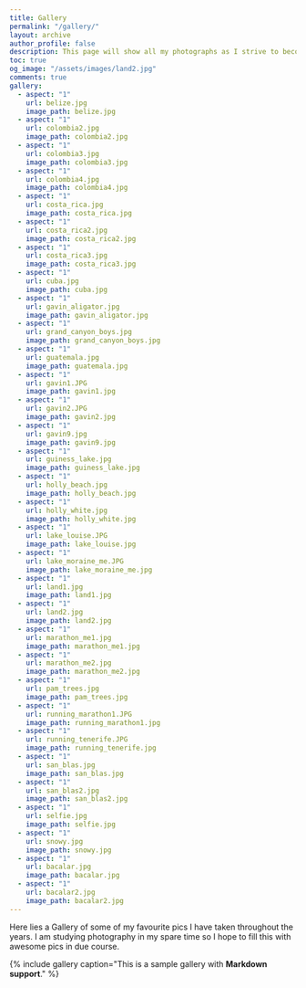 ```yaml
---
title: Gallery
permalink: "/gallery/"
layout: archive
author_profile: false
description: This page will show all my photographs as I strive to become a good photographer.
toc: true
og_image: "/assets/images/land2.jpg"
comments: true
gallery:
  - aspect: "1"
    url: belize.jpg
    image_path: belize.jpg
  - aspect: "1"
    url: colombia2.jpg
    image_path: colombia2.jpg
  - aspect: "1"
    url: colombia3.jpg
    image_path: colombia3.jpg
  - aspect: "1"
    url: colombia4.jpg
    image_path: colombia4.jpg
  - aspect: "1"
    url: costa_rica.jpg
    image_path: costa_rica.jpg
  - aspect: "1"
    url: costa_rica2.jpg
    image_path: costa_rica2.jpg
  - aspect: "1"
    url: costa_rica3.jpg
    image_path: costa_rica3.jpg
  - aspect: "1"
    url: cuba.jpg
    image_path: cuba.jpg
  - aspect: "1"
    url: gavin_aligator.jpg
    image_path: gavin_aligator.jpg
  - aspect: "1"
    url: grand_canyon_boys.jpg
    image_path: grand_canyon_boys.jpg
  - aspect: "1"
    url: guatemala.jpg
    image_path: guatemala.jpg
  - aspect: "1"
    url: gavin1.JPG
    image_path: gavin1.jpg
  - aspect: "1"
    url: gavin2.JPG
    image_path: gavin2.jpg
  - aspect: "1"
    url: gavin9.jpg
    image_path: gavin9.jpg
  - aspect: "1"
    url: guiness_lake.jpg
    image_path: guiness_lake.jpg
  - aspect: "1"
    url: holly_beach.jpg
    image_path: holly_beach.jpg
  - aspect: "1"
    url: holly_white.jpg
    image_path: holly_white.jpg
  - aspect: "1"
    url: lake_louise.JPG
    image_path: lake_louise.jpg
  - aspect: "1"
    url: lake_moraine_me.JPG
    image_path: lake_moraine_me.jpg
  - aspect: "1"
    url: land1.jpg
    image_path: land1.jpg
  - aspect: "1"
    url: land2.jpg
    image_path: land2.jpg
  - aspect: "1"
    url: marathon_me1.jpg
    image_path: marathon_me1.jpg
  - aspect: "1"
    url: marathon_me2.jpg
    image_path: marathon_me2.jpg
  - aspect: "1"
    url: pam_trees.jpg
    image_path: pam_trees.jpg
  - aspect: "1"
    url: running_marathon1.JPG
    image_path: running_marathon1.jpg
  - aspect: "1"
    url: running_tenerife.JPG
    image_path: running_tenerife.jpg
  - aspect: "1"
    url: san_blas.jpg
    image_path: san_blas.jpg
  - aspect: "1"
    url: san_blas2.jpg
    image_path: san_blas2.jpg
  - aspect: "1"
    url: selfie.jpg
    image_path: selfie.jpg
  - aspect: "1"
    url: snowy.jpg
    image_path: snowy.jpg
  - aspect: "1"
    url: bacalar.jpg
    image_path: bacalar.jpg
  - aspect: "1"
    url: bacalar2.jpg
    image_path: bacalar2.jpg
---
```


Here lies a Gallery of some of my favourite pics I have taken throughout the years. I am studying photography in my spare time so I hope to fill this with awesome pics in due course. 


{% include gallery caption="This is a sample gallery with **Markdown support**." %}
